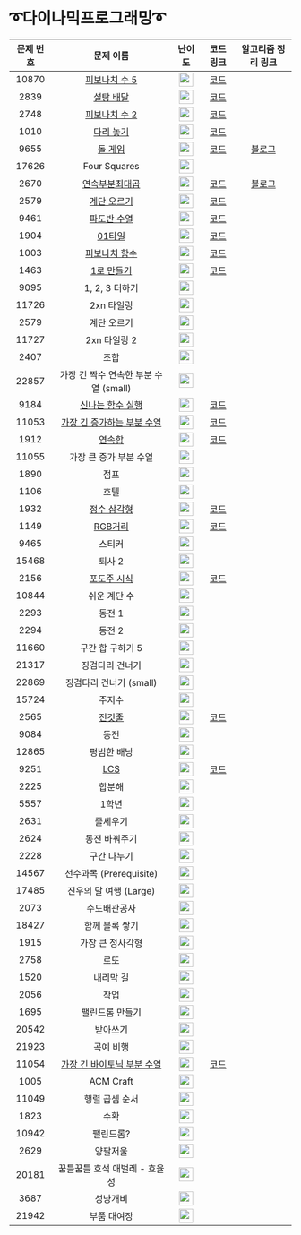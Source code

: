 # ➰다이나믹프로그래밍➰

문제 번호 | 문제 이름 | 난이도 | 코드 링크 | 알고리즘 정리 링크
:---:|:---:|:---:|:---:|:---:|
10870 | [피보나치 수 5](https://www.acmicpc.net/problem/10870) | <img height="25px" width="25px" src="https://static.solved.ac/tier_small/4.svg"/> | [코드](https://github.com/ap3334/baekjoon/blob/main/%EB%8B%A4%EC%9D%B4%EB%82%98%EB%AF%B9%ED%94%84%EB%A1%9C%EA%B7%B8%EB%9E%98%EB%B0%8D/10870.cpp)
2839 | [설탕 배달](https://www.acmicpc.net/problem/2839) | <img height="25px" width="25px" src="https://static.solved.ac/tier_small/5.svg"/> | [코드](https://github.com/ap3334/baekjoon/blob/main/%EB%8B%A4%EC%9D%B4%EB%82%98%EB%AF%B9%ED%94%84%EB%A1%9C%EA%B7%B8%EB%9E%98%EB%B0%8D/2839.cpp)
2748 | [피보나치 수 2](https://www.acmicpc.net/problem/2748) | <img height="25px" width="25px" src="https://static.solved.ac/tier_small/5.svg"/> | [코드](https://github.com/ap3334/baekjoon/blob/main/%EB%8B%A4%EC%9D%B4%EB%82%98%EB%AF%B9%ED%94%84%EB%A1%9C%EA%B7%B8%EB%9E%98%EB%B0%8D/2748.cpp)
1010 | [다리 놓기](https://www.acmicpc.net/problem/1010) | <img height="25px" width="25px" src="https://static.solved.ac/tier_small/6.svg"/> | [코드](https://github.com/ap3334/baekjoon/blob/main/%EB%8B%A4%EC%9D%B4%EB%82%98%EB%AF%B9%ED%94%84%EB%A1%9C%EA%B7%B8%EB%9E%98%EB%B0%8D/1010.cpp)
9655 | [돌 게임](https://www.acmicpc.net/problem/9655) | <img height="25px" width="25px" src="https://static.solved.ac/tier_small/6.svg"/> | [코드](https://github.com/ap3334/baekjoon/blob/main/%EB%8B%A4%EC%9D%B4%EB%82%98%EB%AF%B9%ED%94%84%EB%A1%9C%EA%B7%B8%EB%9E%98%EB%B0%8D/9655.cpp) | [블로그](https://velog.io/@ap3334/%EB%B0%B1%EC%A4%80-C-9655.-%EB%8F%8C-%EA%B2%8C%EC%9E%84)
17626 | Four Squares | <img height="25px" width="25px" src="https://static.solved.ac/tier_small/7.svg"/> |
2670 | [연속부분최대곱](https://www.acmicpc.net/problem/2670) |<img height="25px" width="25px" src="https://static.solved.ac/tier_small/7.svg"/> | [코드](https://github.com/ap3334/baekjoon/blob/main/%EB%8B%A4%EC%9D%B4%EB%82%98%EB%AF%B9%ED%94%84%EB%A1%9C%EA%B7%B8%EB%9E%98%EB%B0%8D/2670.cpp) | [블로그](https://velog.io/@ap3334/%EB%B0%B1%EC%A4%80-C-2670.-%EC%97%B0%EC%86%8D%EB%B6%80%EB%B6%84%EC%B5%9C%EB%8C%80%EA%B3%B1) |
2579 | [계단 오르기](https://www.acmicpc.net/problem/2579) | <img height="25px" width="25px" src="https://static.solved.ac/tier_small/8.svg"/> |  [코드](https://github.com/ap3334/baekjoon/blob/main/%EB%8B%A4%EC%9D%B4%EB%82%98%EB%AF%B9%ED%94%84%EB%A1%9C%EA%B7%B8%EB%9E%98%EB%B0%8D/2579.cpp)
9461 | [파도반 수열](https://www.acmicpc.net/problem/9461) | <img height="25px" width="25px" src="https://static.solved.ac/tier_small/8.svg"/> | [코드](https://github.com/ap3334/baekjoon/blob/main/%EB%8B%A4%EC%9D%B4%EB%82%98%EB%AF%B9%ED%94%84%EB%A1%9C%EA%B7%B8%EB%9E%98%EB%B0%8D/9461.cpp)
1904 | [01타일](https://www.acmicpc.net/problem/1904) | <img height="25px" width="25px" src="https://static.solved.ac/tier_small/8.svg"/> | [코드](https://github.com/ap3334/baekjoon/blob/main/%EB%8B%A4%EC%9D%B4%EB%82%98%EB%AF%B9%ED%94%84%EB%A1%9C%EA%B7%B8%EB%9E%98%EB%B0%8D/1904.cpp)
1003 | [피보나치 함수](https://www.acmicpc.net/problem/1003) | <img height="25px" width="25px" src="https://static.solved.ac/tier_small/8.svg"/> | [코드](https://github.com/ap3334/baekjoon/blob/main/%EB%8B%A4%EC%9D%B4%EB%82%98%EB%AF%B9%ED%94%84%EB%A1%9C%EA%B7%B8%EB%9E%98%EB%B0%8D/1003.cpp) | |
1463 | [1로 만들기](https://www.acmicpc.net/problem/1463) | <img height="25px" width="25px" src="https://static.solved.ac/tier_small/8.svg"/>|[코드](https://github.com/ap3334/baekjoon/blob/main/%EB%8B%A4%EC%9D%B4%EB%82%98%EB%AF%B9%ED%94%84%EB%A1%9C%EA%B7%B8%EB%9E%98%EB%B0%8D/1463.cpp)
9095 | 1, 2, 3 더하기 | <img height="25px" width="25px" src="https://static.solved.ac/tier_small/8.svg"/> |
11726 | 2xn 타일링 | <img height="25px" width="25px" src="https://static.solved.ac/tier_small/8.svg"/>|
2579 | 계단 오르기 | <img height="25px" width="25px" src="https://static.solved.ac/tier_small/8.svg"/>|
11727 | 2xn 타일링 2 |<img height="25px" width="25px" src="https://static.solved.ac/tier_small/8.svg"/> |
2407 | 조합 | <img height="25px" width="25px" src="https://static.solved.ac/tier_small/8.svg"/> |
22857 | 가장 긴 짝수 연속한 부분 수열 (small) | <img height="25px" width="25px" src="https://static.solved.ac/tier_small/8.svg"/> |
9184 | [신나는 함수 실행](https://www.acmicpc.net/problem/9184) | <img height="25px" width="25px" src="https://static.solved.ac/tier_small/9.svg"/> | [코드](https://github.com/ap3334/baekjoon/blob/main/%EB%8B%A4%EC%9D%B4%EB%82%98%EB%AF%B9%ED%94%84%EB%A1%9C%EA%B7%B8%EB%9E%98%EB%B0%8D/9184.cpp)
11053 | [가장 긴 증가하는 부분 수열](https://www.acmicpc.net/problem/11053) | <img height="25px" width="25px" src="https://static.solved.ac/tier_small/9.svg"/> | [코드](https://github.com/ap3334/baekjoon/blob/main/%EB%8B%A4%EC%9D%B4%EB%82%98%EB%AF%B9%ED%94%84%EB%A1%9C%EA%B7%B8%EB%9E%98%EB%B0%8D/11053.cpp)
1912 | [연속합](https://www.acmicpc.net/problem/1912) |<img height="25px" width="25px" src="https://static.solved.ac/tier_small/9.svg"/> |[코드](https://github.com/ap3334/baekjoon/blob/main/%EB%8B%A4%EC%9D%B4%EB%82%98%EB%AF%B9%ED%94%84%EB%A1%9C%EA%B7%B8%EB%9E%98%EB%B0%8D/1912.cpp)
11055 | 가장 큰 증가 부분 수열 | <img height="25px" width="25px" src="https://static.solved.ac/tier_small/9.svg"/> |
1890 | 점프 | <img height="25px" width="25px" src="https://static.solved.ac/tier_small/9.svg"/> |
1106 | 호텔 |<img height="25px" width="25px" src="https://static.solved.ac/tier_small/9.svg"/> |
1932 | [정수 삼각형](https://www.acmicpc.net/problem/1932) | <img height="25px" width="25px" src="https://static.solved.ac/tier_small/10.svg"/> | [코드](https://github.com/ap3334/baekjoon/blob/main/%EB%8B%A4%EC%9D%B4%EB%82%98%EB%AF%B9%ED%94%84%EB%A1%9C%EA%B7%B8%EB%9E%98%EB%B0%8D/1932.cpp)
1149 | [RGB거리](https://www.acmicpc.net/problem/1149) | <img height="25px" width="25px" src="https://static.solved.ac/tier_small/10.svg"/> | [코드](https://github.com/ap3334/baekjoon/blob/main/%EB%8B%A4%EC%9D%B4%EB%82%98%EB%AF%B9%ED%94%84%EB%A1%9C%EA%B7%B8%EB%9E%98%EB%B0%8D/1149.cpp)
9465 | 스티커 | <img height="25px" width="25px" src="https://static.solved.ac/tier_small/10.svg"/> |
15468 | 퇴사 2 | <img height="25px" width="25px" src="https://static.solved.ac/tier_small/10.svg"/> |
2156 | [포도주 시식](https://www.acmicpc.net/problem/2156) | <img height="25px" width="25px" src="https://static.solved.ac/tier_small/10.svg"/> | [코드](https://github.com/ap3334/baekjoon/blob/main/%EB%8B%A4%EC%9D%B4%EB%82%98%EB%AF%B9%ED%94%84%EB%A1%9C%EA%B7%B8%EB%9E%98%EB%B0%8D/2156.cpp)
10844 | 쉬운 계단 수 | <img height="25px" width="25px" src="https://static.solved.ac/tier_small/10.svg"/> |
2293 | 동전 1 | <img height="25px" width="25px" src="https://static.solved.ac/tier_small/10.svg"/> |
2294 | 동전 2 | <img height="25px" width="25px" src="https://static.solved.ac/tier_small/10.svg"/> |
11660 | 구간 합 구하기 5 | <img height="25px" width="25px" src="https://static.solved.ac/tier_small/10.svg"/> |
21317 | 징검다리 건너기 | <img height="25px" width="25px" src="https://static.solved.ac/tier_small/10.svg"/> |
22869 | 징검다리 건너기 (small) |<img height="25px" width="25px" src="https://static.solved.ac/tier_small/10.svg"/> |
15724 | 주지수 | <img height="25px" width="25px" src="https://static.solved.ac/tier_small/10.svg"/> |
2565 | [전깃줄](https://www.acmicpc.net/problem/2565) | <img height="25px" width="25px" src="https://static.solved.ac/tier_small/11.svg"/> | [코드](https://github.com/ap3334/baekjoon/blob/main/%EB%8B%A4%EC%9D%B4%EB%82%98%EB%AF%B9%ED%94%84%EB%A1%9C%EA%B7%B8%EB%9E%98%EB%B0%8D/2565.cpp)
9084 | 동전 | <img height="25px" width="25px" src="https://static.solved.ac/tier_small/11.svg"/> | 
12865 | 평범한 배낭 | <img height="25px" width="25px" src="https://static.solved.ac/tier_small/11.svg"/> | 
9251 | [LCS](https://www.acmicpc.net/problem/9251) | <img height="25px" width="25px" src="https://static.solved.ac/tier_small/11.svg"/> | [코드](https://github.com/ap3334/baekjoon/blob/main/%EB%8B%A4%EC%9D%B4%EB%82%98%EB%AF%B9%ED%94%84%EB%A1%9C%EA%B7%B8%EB%9E%98%EB%B0%8D/9251.cpp)
2225 | 합분해 | <img height="25px" width="25px" src="https://static.solved.ac/tier_small/11.svg"/> | 
5557 | 1학년 | <img height="25px" width="25px" src="https://static.solved.ac/tier_small/11.svg"/> | 
2631 | 줄세우기 | <img height="25px" width="25px" src="https://static.solved.ac/tier_small/11.svg"/> | 
2624 | 동전 바꿔주기 | <img height="25px" width="25px" src="https://static.solved.ac/tier_small/11.svg"/> | 
2228 | 구간 나누기 | <img height="25px" width="25px" src="https://static.solved.ac/tier_small/11.svg"/> | 
14567 | 선수과목 (Prerequisite) | <img height="25px" width="25px" src="https://static.solved.ac/tier_small/11.svg"/> | 
17485 | 진우의 달 여행 (Large) | <img height="25px" width="25px" src="https://static.solved.ac/tier_small/11.svg"/> | 
2073 | 수도배관공사 | <img height="25px" width="25px" src="https://static.solved.ac/tier_small/11.svg"/> | 
18427 | 함께 블록 쌓기 | <img height="25px" width="25px" src="https://static.solved.ac/tier_small/12.svg"/> | 
1915 | 가장 큰 정사각형 | <img height="25px" width="25px" src="https://static.solved.ac/tier_small/12.svg"/> |
2758 | 로또 | <img height="25px" width="25px" src="https://static.solved.ac/tier_small/12.svg"/> |
1520 | 내리막 길 | <img height="25px" width="25px" src="https://static.solved.ac/tier_small/12.svg"/> |
2056 | 작업 | <img height="25px" width="25px" src="https://static.solved.ac/tier_small/12.svg"/> |
1695 | 팰린드롬 만들기 | <img height="25px" width="25px" src="https://static.solved.ac/tier_small/12.svg"/> |
20542 | 받아쓰기 | <img height="25px" width="25px" src="https://static.solved.ac/tier_small/12.svg"/> |
21923 | 곡예 비행 | <img height="25px" width="25px" src="https://static.solved.ac/tier_small/12.svg"/> |
11054 | [가장 긴 바이토닉 부분 수열](https://www.acmicpc.net/problem/11054) | <img height="25px" width="25px" src="https://static.solved.ac/tier_small/13.svg"/> |  [코드](https://github.com/ap3334/baekjoon/blob/main/%EB%8B%A4%EC%9D%B4%EB%82%98%EB%AF%B9%ED%94%84%EB%A1%9C%EA%B7%B8%EB%9E%98%EB%B0%8D/11054.cpp)
1005 | ACM Craft | <img height="25px" width="25px" src="https://static.solved.ac/tier_small/13.svg"/> |
11049 | 행렬 곱셈 순서| <img height="25px" width="25px" src="https://static.solved.ac/tier_small/13.svg"/> |
1823 | 수확| <img height="25px" width="25px" src="https://static.solved.ac/tier_small/13.svg"/> |
10942 | 팰린드롬?| <img height="25px" width="25px" src="https://static.solved.ac/tier_small/13.svg"/> |
2629 | 양팔저울| <img height="25px" width="25px" src="https://static.solved.ac/tier_small/14.svg"/> |
20181 | 꿈틀꿈틀 호석 애벌레 - 효율성| <img height="25px" width="25px" src="https://static.solved.ac/tier_small/14.svg"/> |
3687 | 성냥개비| <img height="25px" width="25px" src="https://static.solved.ac/tier_small/14.svg"/> |
21942 | 부품 대여장| <img height="25px" width="25px" src="https://static.solved.ac/tier_small/14.svg"/> |
